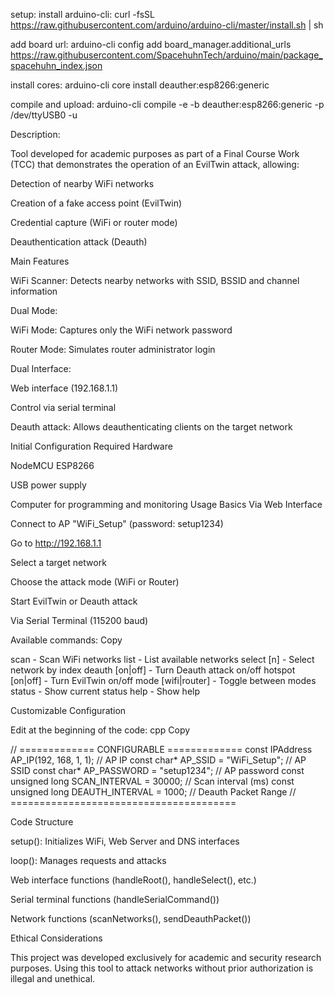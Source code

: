 setup:
  install arduino-cli:
    curl -fsSL https://raw.githubusercontent.com/arduino/arduino-cli/master/install.sh | sh 

  add board url:
    arduino-cli config add board_manager.additional_urls https://raw.githubusercontent.com/SpacehuhnTech/arduino/main/package_spacehuhn_index.json

  install cores:
    arduino-cli core install deauther:esp8266:generic

  compile and upload:
    arduino-cli compile -e -b deauther:esp8266:generic -p /dev/ttyUSB0 -u

    
Description:

Tool developed for academic purposes as part of a Final Course Work (TCC) that demonstrates the operation of an EvilTwin attack, allowing:

Detection of nearby WiFi networks

Creation of a fake access point (EvilTwin)

Credential capture (WiFi or router mode)

Deauthentication attack (Deauth)

Main Features

WiFi Scanner: Detects nearby networks with SSID, BSSID and channel information

Dual Mode:

WiFi Mode: Captures only the WiFi network password

Router Mode: Simulates router administrator login

Dual Interface:

Web interface (192.168.1.1)

Control via serial terminal

Deauth attack: Allows deauthenticating clients on the target network

Initial Configuration
Required Hardware

NodeMCU ESP8266

USB power supply

Computer for programming and monitoring
Usage Basics
Via Web Interface

Connect to AP "WiFi_Setup" (password: setup1234)

Go to http://192.168.1.1

Select a target network

Choose the attack mode (WiFi or Router)

Start EvilTwin or Deauth attack

Via Serial Terminal (115200 baud)

Available commands:
Copy

scan - Scan WiFi networks
list - List available networks
select [n] - Select network by index
deauth [on|off] - Turn Deauth attack on/off
hotspot [on|off] - Turn EvilTwin on/off
mode [wifi|router] - Toggle between modes
status - Show current status
help - Show help

Customizable Configuration

Edit at the beginning of the code:
cpp
Copy

// ============= CONFIGURABLE =============
const IPAddress AP_IP(192, 168, 1, 1); // AP IP
const char* AP_SSID = "WiFi_Setup"; // AP SSID
const char* AP_PASSWORD = "setup1234"; // AP password
const unsigned long SCAN_INTERVAL = 30000; // Scan interval (ms)
const unsigned long DEAUTH_INTERVAL = 1000; // Deauth Packet Range
// =======================================

Code Structure

setup(): Initializes WiFi, Web Server and DNS interfaces

loop(): Manages requests and attacks

Web interface functions (handleRoot(), handleSelect(), etc.)

Serial terminal functions (handleSerialCommand())

Network functions (scanNetworks(), sendDeauthPacket())

Ethical Considerations

This project was developed exclusively for academic and security research purposes. Using this tool to attack networks without prior authorization is illegal and unethical.
    
